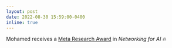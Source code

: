 ```yaml
---
layout: post
date: 2022-08-30 15:59:00-0400
inline: true
---
```


Mohamed receives a [Meta Research Award](https://research.facebook.com/research-award-recipients/?s) in _Networking for AI_ :fire:

